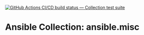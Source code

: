 [![GitHub Actions CI/CD build status — Collection test suite](https://github.com/coll-test/ansible.misc/workflows/Collection%20test%20suite/badge.svg?branch=master)](https://github.com/coll-test/ansible.misc/actions?query=workflow%3A%22Collection%20test%20suite%22)

Ansible Collection: ansible.misc
=================================================